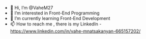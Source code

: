 - 👋 Hi, I’m @VaheM27
- 👀 I’m interested in Front-End Programming
- 🌱 I’m currently learning Front-End Development
- 📫 How to reach me , there is my LinkedIn - https://www.linkedin.com/in/vahe-mnatsakanyan-665157202/

<!---
VaheM27/VaheM27 is a ✨ special ✨ repository because its `README.md` (this file) appears on your GitHub profile.
You can click the Preview link to take a look at your changes.
--->
